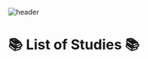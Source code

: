 ![header](https://capsule-render.vercel.app/api?type=waving&color=auto&height=200&section=header&text=Geun's%20TIL&fontSize=53&animation=fadeIn&fontAlignY=38&desc=Today%20I%20Learned%20&descAlignY=51&descAlign=62)


# 📚 List of Studies 📚

